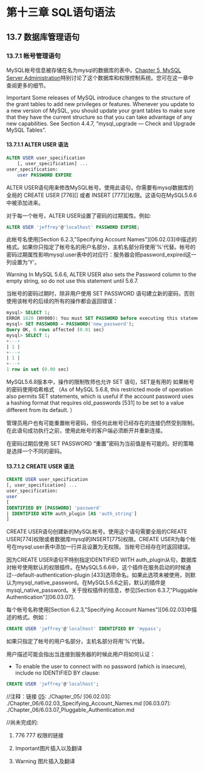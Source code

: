 # 第十三章 SQL语句语法

## 13.7 数据库管理语句








### 13.7.1 帐号管理语句

MySQL帐号信息被存储在名为mysql的数据库的表中。[Chapter 5, MySQL Server Administration][05]特别讨论了这个数据库和权限控制系统。您可在这一章中查阅更多的细节。

[05]: ./docs/Chapter_05/

Important
Some releases of MySQL introduce changes to the structure of the grant tables
to add new privileges or features. Whenever you update to a new version of
MySQL, you should update your grant tables to make sure that they have the
current structure so that you can take advantage of any new capabilities. See
Section 4.4.7, “mysql_upgrade — Check and Upgrade MySQL Tables”.







#### 13.7.1.1 ALTER USER 语法

```sql
ALTER USER user_specification
    [, user_specification] ...
user_specification:
    user PASSWORD EXPIRE
```

ALTER USER语句用来修改MySQL帐号。使用此语句，你需要有mysql数据库的全局的 CREATE USER [776][] 或者 INSERT [777][]权限。这语句在MySQL5.6.6中被添加进来。

对于每一个帐号，ALTER USER设置了密码的过期属性。例如:

```sql
ALTER USER 'jeffrey'@'localhost' PASSWORD EXPIRE;
```

此帐号名使用[Section 6.2.3,"Specifying Account Names"][06.02.03]中描述的格式。如果你只指定了帐号名的用户名部分，主机名部分将使用'%'代替。帐号的密码过期属性影响mysql.user表中的对应行：服务器会把password_expired这一列设置为'Y'。

Warning
In MySQL 5.6.6, ALTER USER also sets the Password column to the empty
string, so do not use this statement until 5.6.7.

当帐号的密码过期时，除非用户使用 SET PASSWORD 语句建立新的密码，否则使用该帐号的后续的所有的操作都会返回错误：

```sql
mysql> SELECT 1;
ERROR 1820 (HY000): You must SET PASSWORD before executing this statement
mysql> SET PASSWORD = PASSWORD('new_password');
Query OK, 0 rows affected (0.01 sec)
mysql> SELECT 1;
+---+
| 1 |
+---+
| 1 |
+---+
1 row in set (0.00 sec)
```

MySQL5.6.8版本中，操作的限制牧师也允许 SET 语句，SET是有用的 如果帐号的密码使用哈希格式
（As of MySQL 5.6.8, 
this restricted mode of operation also permits SET statements, 
which is useful 
if the account password uses a hashing format 
that requires old_passwords [531] 
to be set to a value different from its default.
）

管理员用户也有可能重置帐号密码，但任何此帐号已经存在的连接仍然受到限制。在此语句成功执行之前，使用此帐号的客户端必须断开并重新连接。

在密码过期后使用 SET PASSWORD “重置”密码为当前值是有可能的。好的策略是选择一个不同的密码。






#### 13.7.1.2 CREATE USER 语法
```sql
CREATE USER user_specification
[, user_specification] ...
user_specification:
user
[
IDENTIFIED BY [PASSWORD] 'password'
| IDENTIFIED WITH auth_plugin [AS 'auth_string']
]
```
CREATE USER语句创建新的MySQL帐号。使用这个语句需要全局的CREATE USER[774]权限或者数据库mysql的INSERT[775]权限。CREATE USER为每个帐号在mysql.user表中添加一行并且设置为无权限。当帐号已经存在时返回错误。

因为CREATE USER语句不特别指定IDENTIFIED WITH auth\_plugin从句，数据库对帐号使用默认的权限插件。在MySQL5.6.6中，这个插件在服务启动的时候通过--default-authentication-plugin [433]选项命名。如果此选项未被使用，则默认为mysql\_native\_password。在MySQL5.6.6之前，默认的插件是mysql\_native\_password。关于授权插件的信息，参见[Section 6.3.7,"Pluggable Authentication"][06.03.07].

每个帐号名称使用[Section 6.2.3,"Specifying Account Names"][06.02.03]中描述的格式。例如：

```sql
CREATE USER 'jeffrey'@'localhost' IDENTIFIED BY 'mypass';
```

如果只指定了帐号的用户名部分，主机名部分将用'%'代替。

用户描述可能会指出当连接到服务器的时候此用户将如何认证：

* To enable the user to connect with no password (which is insecure), include no IDENTIFIED BY clause:
```sql
CREATE USER 'jeffrey'@'localhost';
```









//注释：链接
[05]: ./Chapter_05/
[06.02.03]: ./Chapter_06/6.02.03_Specifying_Account_Names.md
[06.03.07]: ./Chapter_06/6.03.07_Pluggable_Authentication.md


//尚未完成的:
1. 776 777 权限的链接

2. Important图片插入以及翻译

3. Warning 图片插入及翻译




